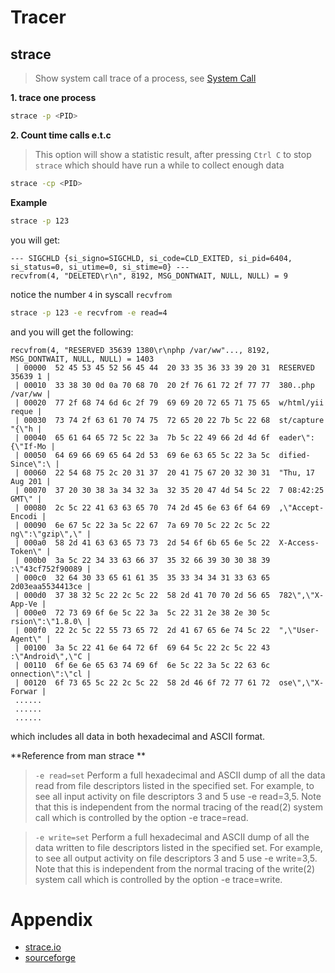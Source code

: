 # Tracer

## strace

> Show system call trace of a process, see [System Call](./System+Call.md)

**1. trace one process**

```bash
strace -p <PID>
```

**2. Count time calls e.t.c**

> This option will show a statistic result, after pressing `Ctrl C` to stop `strace` which should have run a while to collect enough data

```bash
strace -cp <PID>
```

**Example**

```bash
strace -p 123
```

you will get:

```
--- SIGCHLD {si_signo=SIGCHLD, si_code=CLD_EXITED, si_pid=6404, si_status=0, si_utime=0, si_stime=0} ---
recvfrom(4, "DELETED\r\n", 8192, MSG_DONTWAIT, NULL, NULL) = 9
```

notice the number `4` in syscall `recvfrom`

```bash
strace -p 123 -e recvfrom -e read=4
```

and you will get the following:

```
recvfrom(4, "RESERVED 35639 1380\r\nphp /var/ww"..., 8192, MSG_DONTWAIT, NULL, NULL) = 1403
 | 00000  52 45 53 45 52 56 45 44  20 33 35 36 33 39 20 31  RESERVED 35639 1 |
 | 00010  33 38 30 0d 0a 70 68 70  20 2f 76 61 72 2f 77 77  380..php /var/ww |
 | 00020  77 2f 68 74 6d 6c 2f 79  69 69 20 72 65 71 75 65  w/html/yii reque |
 | 00030  73 74 2f 63 61 70 74 75  72 65 20 22 7b 5c 22 68  st/capture "{\"h |
 | 00040  65 61 64 65 72 5c 22 3a  7b 5c 22 49 66 2d 4d 6f  eader\":{\"If-Mo |
 | 00050  64 69 66 69 65 64 2d 53  69 6e 63 65 5c 22 3a 5c  dified-Since\":\ |
 | 00060  22 54 68 75 2c 20 31 37  20 41 75 67 20 32 30 31  "Thu, 17 Aug 201 |
 | 00070  37 20 30 38 3a 34 32 3a  32 35 20 47 4d 54 5c 22  7 08:42:25 GMT\" |
 | 00080  2c 5c 22 41 63 63 65 70  74 2d 45 6e 63 6f 64 69  ,\"Accept-Encodi |
 | 00090  6e 67 5c 22 3a 5c 22 67  7a 69 70 5c 22 2c 5c 22  ng\":\"gzip\",\" |
 | 000a0  58 2d 41 63 63 65 73 73  2d 54 6f 6b 65 6e 5c 22  X-Access-Token\" |
 | 000b0  3a 5c 22 34 33 63 66 37  35 32 66 39 30 30 38 39  :\"43cf752f90089 |
 | 000c0  32 64 30 33 65 61 61 35  35 33 34 34 31 33 63 65  2d03eaa5534413ce |
 | 000d0  37 38 32 5c 22 2c 5c 22  58 2d 41 70 70 2d 56 65  782\",\"X-App-Ve |
 | 000e0  72 73 69 6f 6e 5c 22 3a  5c 22 31 2e 38 2e 30 5c  rsion\":\"1.8.0\ |
 | 000f0  22 2c 5c 22 55 73 65 72  2d 41 67 65 6e 74 5c 22  ",\"User-Agent\" |
 | 00100  3a 5c 22 41 6e 64 72 6f  69 64 5c 22 2c 5c 22 43  :\"Android\",\"C |
 | 00110  6f 6e 6e 65 63 74 69 6f  6e 5c 22 3a 5c 22 63 6c  onnection\":\"cl |
 | 00120  6f 73 65 5c 22 2c 5c 22  58 2d 46 6f 72 77 61 72  ose\",\"X-Forwar |
 ......
 ......
 ......
```

which includes all data in both hexadecimal and ASCII format.

**Reference from man strace **

> `-e read=set` Perform a full hexadecimal and ASCII dump of all the data read from file descriptors listed in the specified set.  For example, to see all input activity on file descriptors 3 and 5 use -e read=3,5.  Note that this is independent from the normal tracing of the read(2) system call which is controlled by the option -e trace=read.

> `-e write=set` Perform  a  full hexadecimal and ASCII dump of all the data written to file descriptors listed in the specified set.  For example, to see all output activity on file descriptors 3 and 5 use -e write=3,5.  Note that this is independent from the normal tracing of the write(2) system call which is controlled by the option -e trace=write.


# Appendix

- [strace.io](https://strace.io/)
- [sourceforge](https://sourceforge.net/projects/strace/)


